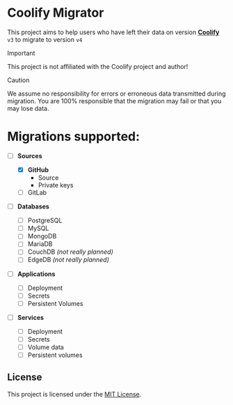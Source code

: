 # Coolify Migrator

This project aims to help users who have left their data on version [**Coolify**](https://coolify.io) `v3` to migrate to version `v4`

> [!IMPORTANT]
> This project is not affiliated with the Coolify project and author!

> [!CAUTION]
> We assume no responsibility for errors or erroneous data transmitted during migration. You are 100% responsible that the migration may fail or that you may lose data.

# Migrations supported:

- [ ] **Sources**

  - [x] **GitHub**
    - Source
    - Private keys
  - [ ] GitLab

- [ ] **Databases**

  - [ ] PostgreSQL
  - [ ] MySQL
  - [ ] MongoDB
  - [ ] MariaDB
  - [ ] CouchDB _(not really planned)_
  - [ ] EdgeDB _(not really planned)_

- [ ] **Applications**

  - [ ] Deployment
  - [ ] Secrets
  - [ ] Persistent Volumes

- [ ] **Services**

  - [ ] Deployment
  - [ ] Secrets
  - [ ] Volume data
  - [ ] Persistent volumes

## License

This project is licensed under the [MIT License](LICENSE).
